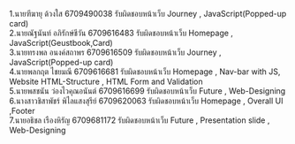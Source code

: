 1.นายฑีฆายุ ด้วงใส                     6709490038                    รับผิดชอบหน้าเว็บ Journey , JavaScript(Popped-up card)<br>
2.นายณัฐนันท์ อภิรักษ์ชีวัน                6709616483                    รับผิดชอบหน้าเว็บ Homepage , JavaScript(Geustbook,Card)<br>
3.นายทรงพล อนงค์สถาพร                6709616509                    รับผิดชอบหน้าเว็บ Journey , JavaScript(Popped-up card)<br>
4.นายพลกฤต ไชยมณี                   6709616681                    รับผิดชอบหน้าเว็บ Homepage , Nav-bar with JS, Website HTML-Structure , HTML Form and Validation<br>
5.นายพสชนัน ว่องไวคุณอนันต์             6709616699                    รับผิดชอบหน้าเว็บ Future , Web-Designing   
6.นางสาวชิสาพัชร์ พิไลแสงสุรีย์            6709620063                    รับผิดชอบหน้าเว็บ Homepage , Overall UI ,Footer<br>
7.นายอธิชล เรืองหิรัญ                   6709681172                    รับผิดชอบหน้าเว็บ Future , Presentation slide , Web-Designing<br>
